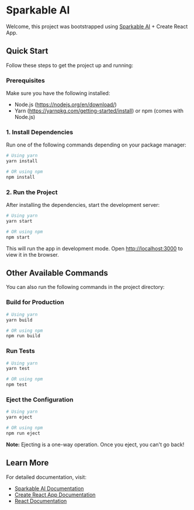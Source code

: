 
# Sparkable AI

Welcome, this project was bootstrapped using [Sparkable AI](https://www.sparkableai.com/) + Create React App.

## Quick Start

Follow these steps to get the project up and running:

### Prerequisites

Make sure you have the following installed:

- Node.js (https://nodejs.org/en/download/)
- Yarn (https://yarnpkg.com/getting-started/install) or npm (comes with Node.js)

### 1. Install Dependencies

Run one of the following commands depending on your package manager:

```bash
# Using yarn
yarn install

# OR using npm
npm install
```

### 2. Run the Project

After installing the dependencies, start the development server:

```bash
# Using yarn
yarn start

# OR using npm
npm start
```

This will run the app in development mode. Open [http://localhost:3000](http://localhost:3000) to view it in the browser.

## Other Available Commands

You can also run the following commands in the project directory:

### Build for Production

```bash
# Using yarn
yarn build

# OR using npm
npm run build
```

### Run Tests

```bash
# Using yarn
yarn test

# OR using npm
npm test
```

### Eject the Configuration

```bash
# Using yarn
yarn eject

# OR using npm
npm run eject
```

**Note:** Ejecting is a one-way operation. Once you eject, you can't go back!

## Learn More

For detailed documentation, visit:
- [Sparkable AI Documentation](https://docs.sparkableai.com/)
- [Create React App Documentation](https://facebook.github.io/create-react-app/docs/getting-started)
- [React Documentation](https://reactjs.org/)
